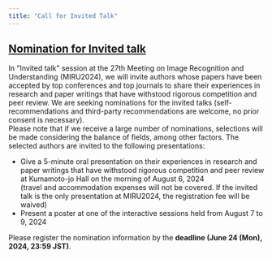 ```yaml
---
title: "Call for Invited Talk"
---
```


## [Nomination for Invited talk](https://cmt3.research.microsoft.com/MIRU2024/Track/5/Submission/Create)
In "Invited talk" session at the 27th Meeting on Image Recognition and Understanding (MIRU2024), we will invite authors whose papers have been accepted by top conferences and top journals to share their experiences in research and paper writings that have withstood rigorous competition and peer review. We are seeking nominations for the invited talks  (self-recommendations and third-party recommendations are welcome, no prior consent is necessary). <br>
Please note that if we receive a large number of nominations, selections will be made considering the balance of fields, among other factors. The selected authors are invited to the following presentations:
<ul>
    <li>Give a 5-minute oral presentation on their experiences in research and paper writings that have withstood rigorous competition and peer review at Kumamoto-jo Hall on the morning of August 6, 2024 <br>
        (travel and accommodation expenses will not be covered. If the invited talk is the only presentation at MIRU2024, the registration fee will be waived)</li>
    <li>Present a poster at one of the interactive sessions held from August 7 to 9, 2024</li>
</ul>

Please register the nomination information by the <strong>deadline (June 24 (Mon), 2024, 23:59 JST)</strong>.
